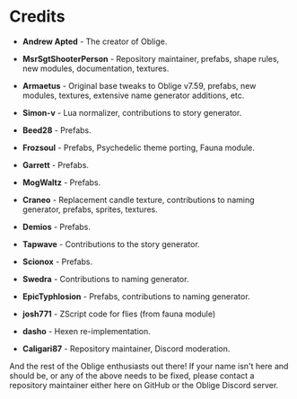 # Credits

* **Andrew Apted** - The creator of Oblige.

* **MsrSgtShooterPerson** - Repository maintainer, prefabs, shape rules, new modules, documentation, textures.
* **Armaetus** - Original base tweaks to Oblige v7.59, prefabs, new modules, textures, extensive name generator additions, etc.
* **Simon-v** - Lua normalizer, contributions to story generator.
* **Beed28** - Prefabs.
* **Frozsoul** - Prefabs, Psychedelic theme porting, Fauna module.
* **Garrett** - Prefabs.
* **MogWaltz** - Prefabs.
* **Craneo** - Replacement candle texture, contributions to naming generator, prefabs, sprites, textures.
* **Demios** - Prefabs.
* **Tapwave** - Contributions to the story generator.
* **Scionox** - Prefabs.
* **Swedra** - Contributions to naming generator.
* **EpicTyphlosion** - Prefabs, contributions to naming generator.
* **josh771** - ZScript code for flies (from fauna module)
* **dasho** - Hexen re-implementation.
* **Caligari87** - Repository maintainer, Discord moderation.

And the rest of the Oblige enthusiasts out there! If your name isn't here and should be, or any of the above needs to be fixed, please contact a repository maintainer either here on GitHub or the Oblige Discord server.
